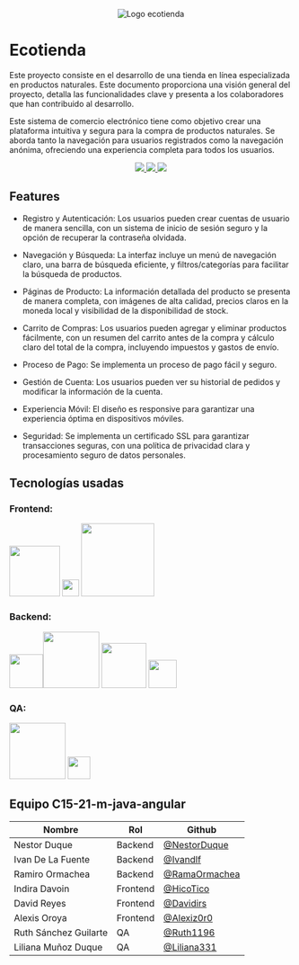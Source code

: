 
<p align="center">
  <img src="https://i.imgur.com/Vag6JdU.png" alt="Logo ecotienda">
</p>

# Ecotienda

Este proyecto consiste en el desarrollo de una tienda en línea especializada en productos naturales. Este documento proporciona una visión general del proyecto, detalla las funcionalidades clave y presenta a los colaboradores que han contribuido al desarrollo.

Este sistema de comercio electrónico tiene como objetivo crear una plataforma intuitiva y segura para la compra de productos naturales. Se aborda tanto la navegación para usuarios registrados como la navegación anónima, ofreciendo una experiencia completa para todos los usuarios.

<p align="center">
<a href="https://c15-21-m-java-angular-ten.vercel.app/eco-tienda/home">
<img src="https://camo.githubusercontent.com/7f2ed934781457df02651c4f9175f6f04ee59a22baa3857c22b965eb431f56d7/68747470733a2f2f696d672e736869656c64732e696f2f62616467652f5645525f44454d4f2d3333373846463f7374796c653d666f722d7468652d6261646765266c6f676f3d76657263656c266c6f676f436f6c6f723d253233333433423445">
</a>
<a href="https://c15-21-m-java-angular-production.up.railway.app/swagger-ui/index.html#">
<img src="https://camo.githubusercontent.com/048a48fb295539499631620c895f5f9d128507ba3b53035cef4b379497390543/68747470733a2f2f696d672e736869656c64732e696f2f62616467652f5645525f4150492d3333373846463f7374796c653d666f722d7468652d6261646765266c6f676f3d73776167676572266c6f676f436f6c6f723d253233333433423445">
</a>
<a href="https://www.figma.com/file/0soYDr0A588epwPTbj09ap/EcoTienda?type=design&node-id=0%3A1&mode=design&t=LNTZL0t3vmT2OO4v-1">
<img src="https://camo.githubusercontent.com/ce062890aafa742c1bb671b2fd53e9dcf5f30923b84fb066b1e89e98e0f263fc/68747470733a2f2f696d672e736869656c64732e696f2f62616467652f5645525f444953452543332539314f2d3333373846463f7374796c653d666f722d7468652d6261646765266c6f676f3d6669676d61266c6f676f436f6c6f723d253233333433423445">
</a>
</p>

## Features

- Registro y Autenticación: Los usuarios pueden crear cuentas de usuario de manera sencilla, con un sistema de inicio de sesión seguro y la opción de recuperar la contraseña olvidada.

- Navegación y Búsqueda: La interfaz incluye un menú de navegación claro, una barra de búsqueda eficiente, y filtros/categorías para facilitar la búsqueda de productos.

- Páginas de Producto: La información detallada del producto se presenta de manera completa, con imágenes de alta calidad, precios claros en la moneda local y visibilidad de la disponibilidad de stock.

- Carrito de Compras: Los usuarios pueden agregar y eliminar productos fácilmente, con un resumen del carrito antes de la compra y cálculo claro del total de la compra, incluyendo impuestos y gastos de envío.

- Proceso de Pago: Se implementa un proceso de pago fácil y seguro.

- Gestión de Cuenta: Los usuarios pueden ver su historial de pedidos y modificar la información de la cuenta.

- Experiencia Móvil: El diseño es responsive para garantizar una experiencia óptima en dispositivos móviles.

- Seguridad: Se implementa un certificado SSL para garantizar transacciones seguras, con una política de privacidad clara y procesamiento seguro de datos personales.



## Tecnologías usadas

### Frontend: 

<img src="https://api.iconify.design/logos:angular.svg" width=90px> <img src="https://api.iconify.design/logos:typescript-icon.svg" width=30px> <img src="https://api.iconify.design/logos:tailwindcss.svg" width=130px>

### Backend:

<img src="https://api.iconify.design/devicon:java-wordmark.svg" width=60px><img src="https://api.iconify.design/logos:spring.svg" width=100px>  <img src="https://api.iconify.design/logos:mysql.svg" width=80px> <img src="https://api.iconify.design/devicon:hibernate-wordmark.svg" width=50px>

### QA:

<img src="https://api.iconify.design/logos:postman.svg" width=100px> <img src="https://api.iconify.design/logos:swagger.svg" width=40px>


## Equipo C15-21-m-java-angular

| Nombre       | Rol        |Github                                                |
| ------------ | -----------|----------------------------------------------------- |
| Nestor Duque | Backend | [@NestorDuque](https://www.github.com/nestorduqueduque)
| Ivan De La Fuente | Backend | [@Ivandlf](https://www.github.com/ivandlf)|
| Ramiro Ormachea | Backend | [@RamaOrmachea](https://www.github.com/ramaormachea) |
| Indira Davoin | Frontend | [@HicoTico](https://www.github.com/hicotico) |
| David Reyes | Frontend | [@Davidirs](https://www.github.com/davidirs) |
| Alexis Oroya | Frontend | [@Alexiz0r0](https://www.github.com/alexiz0r0) |
| Ruth Sánchez Guilarte | QA | [@Ruth1196](https://www.github.com/ruth1196) |
| Liliana Muñoz Duque | QA | [@Liliana331](https://www.github.com/liliana331) |


